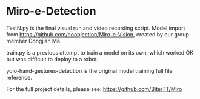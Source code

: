 # Miro-e-Detection
TestN.py  is the final visual run and video recording script. Model import from https://github.com/noobjection/Miro-e-Vision, created by our group member Dongjian Ma.

train.py is a previous attempt to train a model on its own, which worked OK but was difficult to deploy to a robot.

yolo-hand-gestures-detection is the original model training full file reference.

For the full project details, please see: https://github.com/BiterTT/Miro

